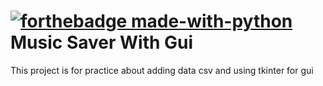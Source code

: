 # [![forthebadge made-with-python](http://ForTheBadge.com/images/badges/made-with-python.svg)](https://www.python.org/) Music Saver With Gui 

This project is for practice about adding data csv and using tkinter for gui

